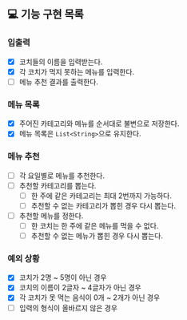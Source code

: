 ## 💻 기능 구현 목록

### 입출력
- [x] 코치들의 이름을 입력받는다.
- [x] 각 코치가 먹지 못하는 메뉴를 입력한다.
- [ ] 메뉴 추천 결과를 출력한다.

### 메뉴 목록
- [x] 주어진 카테고리와 메뉴를 순서대로 불변으로 저장한다.
- [x] 메뉴 목록은 `List<String>`으로 유지한다.

### 메뉴 추천
- [ ] 각 요일별로 메뉴를 추천한다.
- [ ] 추천할 카테고리를 뽑는다.
  - [ ] 한 주에 같은 카테고리는 최대 2번까지 가능하다.
  - [ ] 추천할 수 없는 카테고리가 뽑힌 경우 다시 뽑는다.
- [ ] 추천할 메뉴를 정한다.
  - [ ] 한 코치는 한 주에 같은 메뉴를 먹을 수 없다.
  - [ ] 추천할 수 없는 메뉴가 뽑힌 경우 다시 뽑는다.

### 예외 상황
- [x] 코치가 2명 ~ 5명이 아닌 경우
- [x] 코치의 이름이 2글자 ~ 4글자가 아닌 경우
- [x] 각 코치가 못 먹는 음식이 0개 ~ 2개가 아닌 경우
- [ ] 입력의 형식이 올바르지 않은 경우

